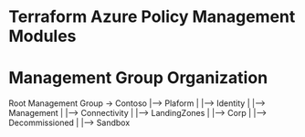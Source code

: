 # Terraform Azure Policy Management Modules

# Management Group Organization
Root Management Group
-> Contoso
|--> Plaform
|  |--> Identity
|  |--> Management
|  |--> Connectivity
|
|--> LandingZones
|  |--> Corp
|
|--> Decommissioned
|
|--> Sandbox

